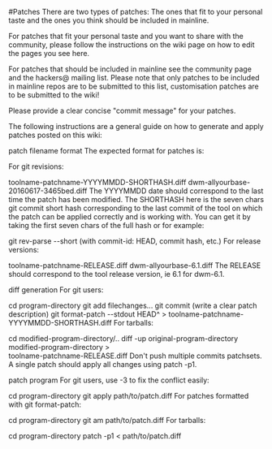 #Patches
There are two types of patches: The ones that fit to your personal taste and the ones you think should be included in mainline.

For patches that fit your personal taste and you want to share with the community, please follow the instructions on the wiki page on how to edit the pages you see here.

For patches that should be included in mainline see the community page and the hackers@ mailing list. Please note that only patches to be included in mainline repos are to be submitted to this list, customisation patches are to be submitted to the wiki!

Please provide a clear concise "commit message" for your patches.

The following instructions are a general guide on how to generate and apply patches posted on this wiki:

patch filename format
The expected format for patches is:

For git revisions:

toolname-patchname-YYYYMMDD-SHORTHASH.diff
dwm-allyourbase-20160617-3465bed.diff
The YYYYMMDD date should correspond to the last time the patch has been modified. The SHORTHASH here is the seven chars git commit short hash corresponding to the last commit of the tool on which the patch can be applied correctly and is working with. You can get it by taking the first seven chars of the full hash or for example:

git rev-parse --short <commit-id> (with commit-id: HEAD, commit hash, etc.)
For release versions:

toolname-patchname-RELEASE.diff
dwm-allyourbase-6.1.diff
The RELEASE should correspond to the tool release version, ie 6.1 for dwm-6.1.

diff generation
For git users:

cd program-directory
git add filechanges...
git commit (write a clear patch description)
git format-patch --stdout HEAD^ > toolname-patchname-YYYYMMDD-SHORTHASH.diff
For tarballs:

cd modified-program-directory/..
diff -up original-program-directory modified-program-directory > \
           toolname-patchname-RELEASE.diff
Don't push multiple commits patchsets. A single patch should apply all changes using patch -p1.

patch program
For git users, use -3 to fix the conflict easily:

cd program-directory
git apply path/to/patch.diff
For patches formatted with git format-patch:

cd program-directory
git am path/to/patch.diff
For tarballs:

cd program-directory
patch -p1 < path/to/patch.diff
